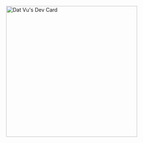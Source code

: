 <a href="https://app.daily.dev/datvu"><img src="https://api.daily.dev/devcards/v2/6vRmtaOtv8LYlN41oy1bu.png?type=default&r=uvq" width="356" alt="Dat Vu's Dev Card"/></a>
